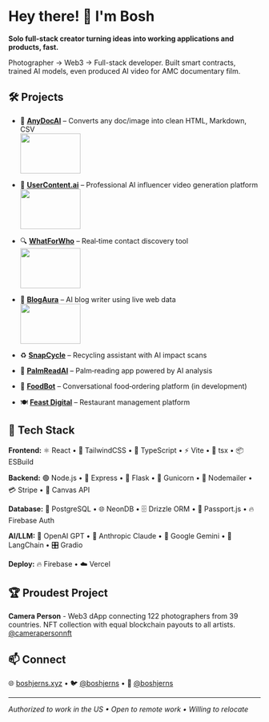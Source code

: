 # Hey there! 👋 I'm Bosh

**Solo full-stack creator turning ideas into working applications and products, fast.**

Photographer → Web3 → Full-stack developer. Built smart contracts, trained AI models, even produced AI video for AMC documentary film.

## 🛠️ Projects

- 📄 **[AnyDocAI](https://anydocai.com)** – Converts any doc/image into clean HTML, Markdown, CSV
  <br><img src="https://turquoise-efficient-wasp-299.mypinata.cloud/ipfs/bafybeifunoontqeoee4jv5vedr7cflsn5ftk2ocfbx37tmtmhd6fapywkq" width="120" height="80">

- 🎥 **[UserContent.ai](https://usercontent.ai)** – Professional AI influencer video generation platform
  <br><img src="https://turquoise-efficient-wasp-299.mypinata.cloud/ipfs/bafybeib65pmycjzzgjm5gqdlxj73i55sirknygg55lrpwznq3iz5blnqfq" width="120" height="80">

- 🔍 **[WhatForWho](https://whatforwho.xyz)** – Real‑time contact discovery tool
  <br><img src="https://turquoise-efficient-wasp-299.mypinata.cloud/ipfs/bafybeidhchmdw2iqpgcuzlqlrrew2vci5ka3l4vbzlhlzxhjeek2sislaa" width="120" height="80">

- 🤖 **[BlogAura](https://blogaura.ai)** – AI blog writer using live web data
  <br><img src="https://turquoise-efficient-wasp-299.mypinata.cloud/ipfs/bafybeifuoqe6x4vtihjvv7gjatscw6uea23bhulwbi2knqsmjjskcya44a" width="120" height="80">

- ♻️ **[SnapCycle](https://snapcycle.fun)** – Recycling assistant with AI impact scans

- 🔮 **[PalmReadAI](https://palmreadai.com)** – Palm‑reading app powered by AI analysis

- 🍔 **[FoodBot](https://foodbot.shop)** – Conversational food‑ordering platform (in development)

- 🍽️ **[Feast Digital](https://feast.digital)** – Restaurant management platform


## 🧠 Tech Stack

**Frontend:** ⚛️ React • 🎨 TailwindCSS • 📝 TypeScript • ⚡ Vite • 🔧 tsx • 📦 ESBuild

**Backend:** 🟢 Node.js • 🚀 Express • 🐍 Flask • 🦄 Gunicorn • 📧 Nodemailer • 💳 Stripe • 🎨 Canvas API

**Database:** 🐘 PostgreSQL • 🌐 NeonDB • 🗄️ Drizzle ORM • 🛂 Passport.js • 🔥 Firebase Auth

**AI/LLM:** 🤖 OpenAI GPT • 🧠 Anthropic Claude • 💎 Google Gemini • 🔗 LangChain • 🎛️ Gradio

**Deploy:** 🔥 Firebase • ☁️ Vercel

## 🏆 Proudest Project

**Camera Person** - Web3 dApp connecting 122 photographers from 39 countries. NFT collection with equal blockchain payouts to all artists. [@camerapersonnft](https://twitter.com/camerapersonnft)

## 📫 Connect

🌐 [boshjerns.xyz](https://www.boshjerns.xyz/) • 🐦 [@boshjerns](https://twitter.com/boshjerns) • 💼 [@boshjerns](https://github.com/boshjerns)

---

*Authorized to work in the US • Open to remote work • Willing to relocate* 
